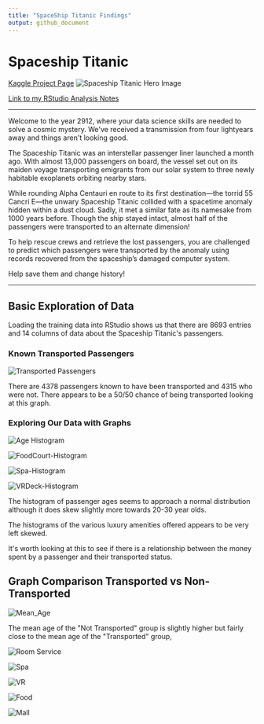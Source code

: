 ```yaml
---
title: "SpaceShip Titanic Findings"
output: github_document
---
```


# Spaceship Titanic
[Kaggle Project Page](https://www.kaggle.com/competitions/spaceship-titanic)
![Spaceship Titanic Hero Image](https://github.com/somas1/CT/blob/main/Spaceship%20Titanic/joel-filipe-QwoNAhbmLLo-unsplash.jpg)

[Link to my RStudio Analysis Notes](https://github.com/somas1/CT/blob/main/Spaceship%20Titanic/Spaceship-Titanic.Rmd)

---

Welcome to the year 2912, where your data science skills are needed to solve a cosmic mystery. We've received a transmission from four lightyears away and things aren't looking good.

The Spaceship Titanic was an interstellar passenger liner launched a month ago. With almost 13,000 passengers on board, the vessel set out on its maiden voyage transporting emigrants from our solar system to three newly habitable exoplanets orbiting nearby stars.

While rounding Alpha Centauri en route to its first destination—the torrid 55 Cancri E—the unwary Spaceship Titanic collided with a spacetime anomaly hidden within a dust cloud. Sadly, it met a similar fate as its namesake from 1000 years before. Though the ship stayed intact, almost half of the passengers were transported to an alternate dimension!

To help rescue crews and retrieve the lost passengers, you are challenged to predict which passengers were transported by the anomaly using records recovered from the spaceship’s damaged computer system.

Help save them and change history!

---

## Basic Exploration of Data

Loading the training data into RStudio shows us that there are 8693 entries and 14 columns of data about the Spaceship Titanic's passengers.

### Known Transported Passengers

![Transported Passengers](https://github.com/somas1/CT/blob/main/Spaceship%20Titanic/spaceship-titanic/transported_bar_graph.png)

There are 4378 passengers known to have been transported and 4315 who were not. There appears to be a 50/50 chance of being transported looking at this graph.

### Exploring Our Data with Graphs

![Age Histogram](https://github.com/somas1/CT/blob/main/Spaceship%20Titanic/spaceship-titanic/Age%20Histogrampng.png)

![FoodCourt-Histogram](https://github.com/somas1/CT/blob/main/Spaceship%20Titanic/spaceship-titanic/FoodCourt-Histogram.png)

![Spa-Histogram](https://github.com/somas1/CT/blob/main/Spaceship%20Titanic/spaceship-titanic/Spa-Histogram.png)

![VRDeck-Histogram](https://github.com/somas1/CT/blob/main/Spaceship%20Titanic/spaceship-titanic/VRDeck-Histogram.png)

The histogram of passenger ages seems to approach a normal distribution although it does skew slightly more towards 20-30 year olds. 

The histograms of the various luxury amenities offered appears to be very left skewed.

It's worth looking at this to see if there is a relationship between the money spent by a passenger and their transported status.

## Graph Comparison Transported vs Non-Transported

![Mean_Age](https://github.com/somas1/CT/blob/main/Spaceship%20Titanic/spaceship-titanic/Mean_Age.png)

The mean age of the "Not Transported" group is slightly higher but fairly close to the mean age of the "Transported" group,

![Room Service](https://github.com/somas1/CT/blob/main/Spaceship%20Titanic/spaceship-titanic/Room%20Service.png)

![Spa](https://github.com/somas1/CT/blob/main/Spaceship%20Titanic/spaceship-titanic/Spa.png)

![VR](https://github.com/somas1/CT/blob/main/Spaceship%20Titanic/spaceship-titanic/VR.png)

![Food](https://github.com/somas1/CT/blob/main/Spaceship%20Titanic/spaceship-titanic/Food.png)

![Mall](https://github.com/somas1/CT/blob/main/Spaceship%20Titanic/spaceship-titanic/Mall.png)







